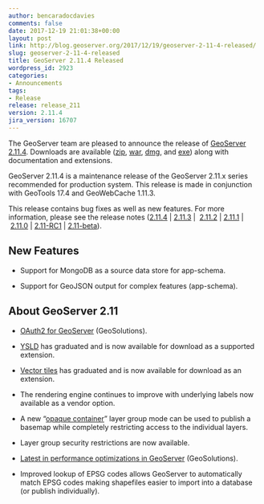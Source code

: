 ```yaml
---
author: bencaradocdavies
comments: false
date: 2017-12-19 21:01:38+00:00
layout: post
link: http://blog.geoserver.org/2017/12/19/geoserver-2-11-4-released/
slug: geoserver-2-11-4-released
title: GeoServer 2.11.4 Released
wordpress_id: 2923
categories:
- Announcements
tags:
- Release
release: release_211
version: 2.11.4
jira_version: 16707
---
```


The GeoServer team are pleased to announce the release of [GeoServer 2.11.4](http://geoserver.org/release/2.11.4/). Downloads are available ([zip](http://sourceforge.net/projects/geoserver/files/GeoServer/2.11.4/geoserver-2.11.4-bin.zip/download), [war](http://sourceforge.net/projects/geoserver/files/GeoServer/2.11.4/geoserver-2.11.4-war.zip/download), [dmg](http://sourceforge.net/projects/geoserver/files/GeoServer/2.11.4/geoserver-2.11.4.dmg/download), and [exe](https://sourceforge.net/projects/geoserver/files/GeoServer/2.11.4/geoserver-2.11.4.exe/download)) along with documentation and extensions.

GeoServer 2.11.4 is a maintenance release of the GeoServer 2.11.x series recommended for production system. This release is made in conjunction with GeoTools 17.4 and GeoWebCache 1.11.3.

This release contains bug fixes as well as new features. For more information, please see the release notes ([2.11.4](https://osgeo-org.atlassian.net/secure/ReleaseNote.jspa?projectId=10000&version=16707) | [2.11.3](https://osgeo-org.atlassian.net/secure/ReleaseNote.jspa?projectId=10000&version=16300) |  [2.11.2](https://osgeo-org.atlassian.net/secure/ReleaseNote.jspa?projectId=10000&version=16001) | [2.11.1](https://osgeo-org.atlassian.net/secure/ReleaseNote.jspa?projectId=10000&version=15800) | [2.11.0](https://osgeo-org.atlassian.net/secure/ReleaseNote.jspa?version=15501&styleName=Html&projectId=10000) | [2.11-RC1](https://osgeo-org.atlassian.net/secure/ReleaseNote.jspa?version=15301&projectId=10000) | [2.11-beta](https://osgeo-org.atlassian.net/secure/ReleaseNote.jspa?version=14404&projectId=10000&)).


## New Features





 	
  * Support for MongoDB as a source data store for app-schema.

 	
  * Support for GeoJSON output for complex features (app-schema).




## About GeoServer 2.11





 	
  * [OAuth2 for GeoServer](http://www.geo-solutions.it/blog/oauth2-geoserver/) (GeoSolutions).

 	
  * [YSLD](http://docs.geoserver.org/maintain/en/user/styling/ysld/index.html) has graduated and is now available for download as a supported extension.

 	
  * [Vector tiles](http://docs.geoserver.org/maintain/en/user/extensions/vectortiles/index.html) has graduated and is now available for download as an extension.

 	
  * The rendering engine continues to improve with underlying labels now available as a vendor option.

 	
  * A new “[opaque container](http://docs.geoserver.org/maintain/en/user/data/webadmin/layergroups.html#layer-group-modes)” layer group mode can be used to publish a basemap while completely restricting access to the individual layers.

 	
  * Layer group security restrictions are now available.

 	
  * [Latest in performance optimizations in GeoServer](http://www.geo-solutions.it/blog/performance-geoserver/) (GeoSolutions).

 	
  * Improved lookup of EPSG codes allows GeoServer to automatically match EPSG codes making shapefiles easier to import into a database (or publish individually).


